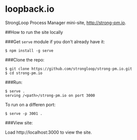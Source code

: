 loopback.io
===========

StrongLoop Process Manager mini-site, http://strong-pm.io.

##How to run the site locally

###Get `serve` module if you don't already have it:

   ```$ npm install -g serve```

###Clone the repo:

```
$ git clone https://github.com/strongloop/strong-pm.io.git 
$ cd strong-pm.io
```

###Run:

```
$ serve .
serving /<path>/strong-pm.io on port 3000
```

To run on a differen port:

```
$ serve -p 3001 .
```

###View site:

Load http://localhost:3000 to view the site.
